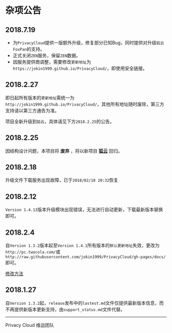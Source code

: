 # 杂项公告

## 2018.7.19

- 为`PrivacyCloud`提供一版额外升级，修复部分已知Bug，同时提供对升级`狐云 FoxPan`的支持。
- 正式关闭`ZEN`服务，保留`ZEN`数据。
- 因服务提供商调整，需要修改`更新地址`为`https://jokin1999.github.io/PrivacyCloud/`，即使用安全链接。

## 2018.2.27

即日起所有版本的`更新地址`需统一为`http://jokin1999.github.io/PrivacyCloud/`，其他所有地址随时废除，第三方支持请以第三方通告为准。

项目全新升级到`狐云`，具体请见下方`2018.2.25`的公告。

## 2018.2.25

因结构设计问题，本项目将 **废弃** ，将以新项目 **[狐云](http://github.com/jokin1999/FoxPan/)** 回归。

## 2018.2.18

升级文件下载服务出现故障，已于`2018/02/18 20:32`恢复

## 2018.2.12

`Version 1.4.13`版本升级模块出现错误，无法进行自动更新，下载最新版本替换即可。

## 2018.2.4

自`Version 1.3.2`版本起至`Version 1.4.1`所有版本的`默认更新地址`失效，更改为`http://pc.twocola.com/`或`http://raw.githubusercontent.com/jokin1999/PrivacyCloud/gh-pages/docs/`即可。

[修改方法](../manual/update.md)

## 2018.1.27

自`Version 1.3.2`起，`release`发布中的`lastest.md`文件仅提供最新版本信息，而不再提供新版本更新支持，由`support_status.md`文件代替。


---

Privacy Cloud 维运团队
